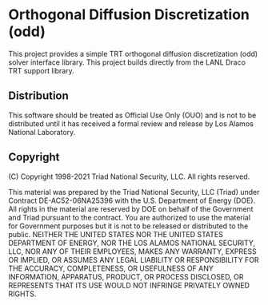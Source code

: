 # Orthogonal Diffusion Discretization (odd)

This project provides a simple TRT orthogonal diffusion discretization (odd) solver interface
library. This project builds directly from the LANL Draco TRT support library.

## Distribution

This software should be treated as Official Use Only (OUO) and is not to be distributed until it
has received a formal review and release by Los Alamos National Laboratory.

## Copyright

(C) Copyright 1998-2021 Triad National Security, LLC.  All rights reserved.

This material was prepared by the Triad National Security, LLC (Triad) under Contract
DE-AC52-06NA25396 with the U.S. Department of Energy (DOE). All rights in the material are reserved
by DOE on behalf of the Government and Triad pursuant to the contract. You are authorized to use the
material for Government purposes but it is not to be released or distributed to the public. NEITHER
THE UNITED STATES NOR THE UNITED STATES DEPARTMENT OF ENERGY, NOR THE LOS ALAMOS NATIONAL SECURITY,
LLC, NOR ANY OF THEIR EMPLOYEES, MAKES ANY WARRANTY, EXPRESS OR IMPLIED, OR ASSUMES ANY LEGAL
LIABILITY OR RESPONSIBILITY FOR THE ACCURACY, COMPLETENESS, OR USEFULNESS OF ANY INFORMATION,
APPARATUS, PRODUCT, OR PROCESS DISCLOSED, OR REPRESENTS THAT ITS USE WOULD NOT INFRINGE PRIVATELY
OWNED RIGHTS.
